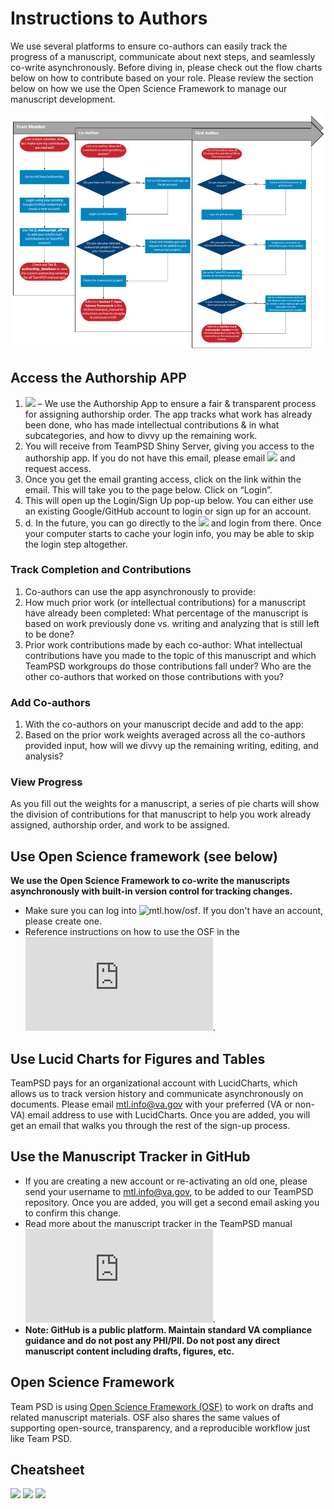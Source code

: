 # Instructions to Authors

We use several platforms to ensure co-authors can easily track the progress of a manuscript, communicate about next steps, and seamlessly co-write asynchronously. Before diving in, please check out the flow charts below on how to contribute based on your role. Please review the section below on how we use the Open Science Framework to manage our manuscript development.

![Make a manuscript contribution workflow](https://github.com/lzim/teampsd/blob/feature-gh-pages-instructions_to_authors/images/ch7_s1_manuscript_workflow.PNG)

## Access the Authorship APP

1. ![](mtl.how/authorship) – We use the Authorship App to ensure a fair & transparent process for assigning authorship order. The app tracks what work has already been done, who has made intellectual contributions & in what subcategories, and how to divvy up the remaining work.
2. You will receive from TeamPSD Shiny Server, giving you access to the authorship app. If you do not have this email, please email ![](mtl.info@va.gov) and request access.
3. Once you get the email granting access, click on the link within the email. This will take you to the page below. Click on “Login”.
4. This will open up the Login/Sign Up pop-up below. You can either use an existing Google/GitHub account to login or sign up for an account.
5. d.	In the future, you can go directly to the ![](mtl.how/authorship_app) and login from there. Once your computer starts to cache your login info, you may be able to skip the login step altogether.




### Track Completion and Contributions 

1. Co-authors can use the app asynchronously to provide:
2. How much prior work (or intellectual contributions) for a manuscript have already been completed: What percentage of the manuscript is based on work previously done vs. writing and analyzing that is still left to be done?
3. Prior work contributions made by each co-author: What intellectual contributions have you made to the topic of this manuscript and which TeamPSD workgroups do those contributions fall under? Who are the other co-authors that worked on those contributions with you? 

### Add Co-authors

1. With the co-authors on your manuscript decide and add to the app:
2. Based on the prior work weights averaged across all the co-authors provided input, how will we divvy up the remaining writing, editing, and analysis?


### View Progress

As you fill out the weights for a manuscript, a series of pie charts will show the division of contributions for that manuscript to help you work already assigned, authorship order, and work to be assigned. 

## Use Open Science framework (see below)

**We use the Open Science Framework to co-write the manuscripts asynchronously with built-in version control for tracking changes.**

- Make sure you can log into ![mtl.how/osf](mtl.how/osf). If you don't have an account, please create one.
- Reference instructions on how to use the OSF in the ![TeamPSD Manual](https://lzim.github.io/teampsd/3-standard-operations.html#manuscript_tracker).

## Use Lucid Charts for Figures and Tables

TeamPSD pays for an organizational account with LucidCharts, which allows us to track version history and communicate asynchronously on documents. Please email  mtl.info@va.gov with your preferred (VA or non-VA) email address to use with LucidCharts. Once you are added, you will get an email that walks you through the rest of the sign-up process.

## Use the Manuscript Tracker in GitHub

- If you are creating a new account or re-activating an old one, please send your username to mtl.info@va.gov, to be added to our TeamPSD repository. Once you are added, you will get a second email asking you to confirm this change.
- Read more about the manuscript tracker in the TeamPSD manual ![TeamPSD Manual](https://lzim.github.io/teampsd/3-standard-operations.html#manuscript_tracker).
- **Note: GitHub is a public platform. Maintain standard VA compliance guidance and do not post any PHI/PII. Do not post any direct manuscript content including drafts, figures, etc.**

## Open Science Framework

Team PSD is using [Open Science Framework (OSF)](https://mtl.how/osf) to work on drafts and related manuscript materials.
OSF also shares the same values of supporting open-source, transparency, and a reproducible workflow just like Team PSD. 


## Cheatsheet

![](https://user-images.githubusercontent.com/59668647/118015328-041cb580-b309-11eb-9613-97a01d55ac84.png)
![](https://user-images.githubusercontent.com/59668647/118015383-11d23b00-b309-11eb-8f2e-14524824fa57.png)
![](https://user-images.githubusercontent.com/59668647/118015434-1b5ba300-b309-11eb-9091-3b25bd0534a3.png)
